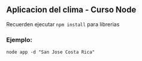 ## Aplicacion del clima - Curso Node

Recuerden ejecutar ```npm install``` para librerias


### Ejemplo:
```
node app -d "San Jose Costa Rica"
```